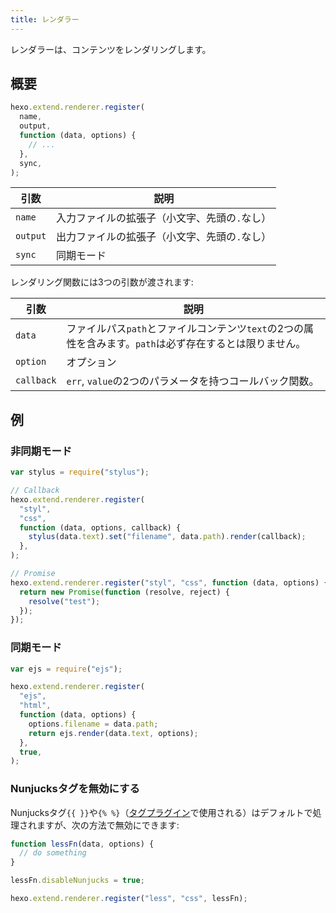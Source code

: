 ```yaml
---
title: レンダラー
---
```


レンダラーは、コンテンツをレンダリングします。

## 概要

```js
hexo.extend.renderer.register(
  name,
  output,
  function (data, options) {
    // ...
  },
  sync,
);
```

| 引数     | 説明                                          |
| -------- | --------------------------------------------- |
| `name`   | 入力ファイルの拡張子（小文字、先頭の`.`なし） |
| `output` | 出力ファイルの拡張子（小文字、先頭の`.`なし） |
| `sync`   | 同期モード                                    |

レンダリング関数には3つの引数が渡されます:

| 引数       | 説明                                                                                                    |
| ---------- | ------------------------------------------------------------------------------------------------------- |
| `data`     | ファイルパス`path`とファイルコンテンツ`text`の2つの属性を含みます。`path`は必ず存在するとは限りません。 |
| `option`   | オプション                                                                                              |
| `callback` | `err`, `value`の2つのパラメータを持つコールバック関数。                                                 |

## 例

### 非同期モード

```js
var stylus = require("stylus");

// Callback
hexo.extend.renderer.register(
  "styl",
  "css",
  function (data, options, callback) {
    stylus(data.text).set("filename", data.path).render(callback);
  },
);

// Promise
hexo.extend.renderer.register("styl", "css", function (data, options) {
  return new Promise(function (resolve, reject) {
    resolve("test");
  });
});
```

### 同期モード

```js
var ejs = require("ejs");

hexo.extend.renderer.register(
  "ejs",
  "html",
  function (data, options) {
    options.filename = data.path;
    return ejs.render(data.text, options);
  },
  true,
);
```

### Nunjucksタグを無効にする

Nunjucksタグ`{{ }}`や`{% %}`（[タグプラグイン](../docs/tag-plugins)で使用される）はデフォルトで処理されますが、次の方法で無効にできます:

```js
function lessFn(data, options) {
  // do something
}

lessFn.disableNunjucks = true;

hexo.extend.renderer.register("less", "css", lessFn);
```
